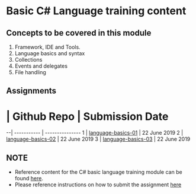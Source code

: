 # Basic C# Language training content

## Concepts to be covered in this module
1. Framework, IDE and Tools.
2. Language basics and syntax
3. Collections
4. Events and delegates
5. File handling

## Assignments

 # | Github Repo | Submission Date
 --| ----------- | ---------------
 1 | [language-basics-01](https://github.com/tavisca-bootcamp/language-basics-01) | 22 June 2019
 2 | [language-basics-02](https://github.com/tavisca-bootcamp/language-basics-02) | 22 June 2019
 3 | [language-basics-03](https://github.com/tavisca-bootcamp/language-basics-03) | 22 June 2019

 ## NOTE
 * Reference content for the C# basic language training module can be found [here](references.md).
 * Please reference instructions on how to submit the assignment [here](link)
